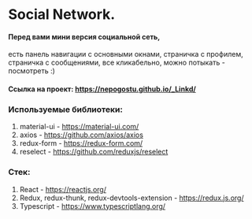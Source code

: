 # Social Network.

#### Перед вами мини версия социальной сеть, 
есть панель навигации с основными окнами, 
cтраничка с профилем, 
страничка с сообщениями, 
все кликабельно, можно потыкать - посмотреть :)  

#### Ссылка на проект: https://nepogostu.github.io/_Linkd/  

### Используемые библиотеки:  
1. material-ui - https://material-ui.com/
2. axios - https://github.com/axios/axios
3. redux-form - https://redux-form.com/
4. reselect - https://github.com/reduxjs/reselect  

### Стек:  
1. React - https://reactjs.org/  
2. Redux, redux-thunk, redux-devtools-extension - https://redux.js.org/  
3. Typescript - https://www.typescriptlang.org/
